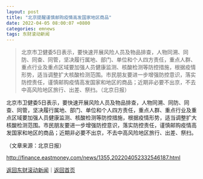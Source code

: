 ```yaml
---
layout: post
title: "北京提醒谨慎邮购疫情高发国家地区商品"
date: 2022-04-05 08:00:07 +0800
categories: emnews
tags: 东财滚动新闻
---
```

> 北京市卫健委5日表示，要快速开展风险人员及物品排查，人物同溯、同防、同查、同管，坚决履行属地、部门、单位和个人四方责任，重点人群、重点行业及重点区域要加强人员健康监测、核酸检测等防控措施，根据疫情形势，适当调整扩大核酸检测范围。市民朋友要进一步增强防控意识，落实防控责任，谨慎邮购疫情高发国家和地区的商品；近期非必要不出京，不去中高风险地区旅行、出差、祭扫。（北京日报）

<p>北京市卫健委5日表示，要快速开展风险人员及物品排查，人物同溯、同防、同查、同管，坚决履行属地、部门、单位和个人四方责任，重点人群、重点行业及重点区域要加强人员健康监测、核酸检测等防控措施，根据疫情形势，适当调整扩大核酸检测范围。市民朋友要进一步增强防控意识，落实防控责任，谨慎邮购疫情高发国家和地区的商品；近期非必要不出京，不去中高风险地区旅行、出差、祭扫。</p><p class="em_media">（文章来源：北京日报）</p>

<http://finance.eastmoney.com/news/1355,202204052332546187.html>

[返回东财滚动新闻](//finews.withounder.com/emnews/)｜[返回首页](//finews.withounder.com/)